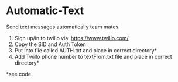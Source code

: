 # Automatic-Text
Send text messages automatically team mates.
1) Sign up/in to twillo via: https://www.twilio.com/
2) Copy the SID and Auth Token
3) Put into file called AUTH.txt and place in correct directory*
4) Add Twillo phone number to textFrom.txt file and place in correct directory*

*see code
